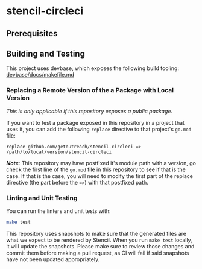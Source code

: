 # stencil-circleci

<!-- <<Stencil::Block(customGeneralInformation)>> -->

<!-- <</Stencil::Block>> -->

## Prerequisites

<!-- <<Stencil::Block(customPrerequisites)>> -->

<!-- <</Stencil::Block>> -->

## Building and Testing

This project uses devbase, which exposes the following build tooling: [devbase/docs/makefile.md](https://github.com/getoutreach/devbase/blob/main/docs/makefile.md)

<!-- <<Stencil::Block(customBuildingAndTesting)>> -->

<!-- <</Stencil::Block>> -->

### Replacing a Remote Version of the a Package with Local Version

_This is only applicable if this repository exposes a public package_.

If you want to test a package exposed in this repository in a project that uses it, you can
add the following `replace` directive to that project's `go.mod` file:

```
replace github.com/getoutreach/stencil-circleci => /path/to/local/version/stencil-circleci
```

**_Note_**: This repository may have postfixed it's module path with a version, go check the first
line of the `go.mod` file in this repository to see if that is the case. If that is the case,
you will need to modify the first part of the replace directive (the part before the `=>`) with
that postfixed path.

### Linting and Unit Testing

You can run the linters and unit tests with:

```bash
make test
```

This repository uses snapshots to make sure that the generated files are what we expect to be
rendered by Stencil. When you run `make test` locally, it will update the snapshots. Please make
sure to review those changes and commit them before making a pull request, as CI will fail if
said snapshots have not been updated appropriately.
